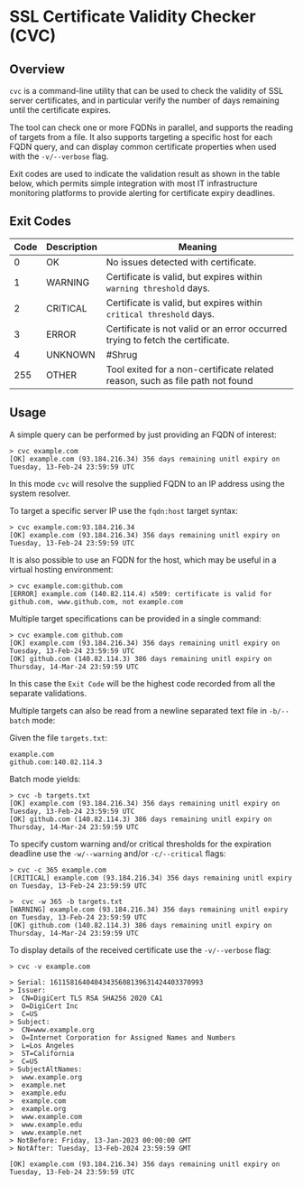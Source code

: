 # SSL Certificate Validity Checker (CVC)
## Overview
`cvc` is a command-line utility that can be used to check the validity of SSL server certificates, and in particular verify the number of days remaining until the certificate expires. 

The tool can check one or more FQDNs in parallel, and supports the reading of targets from a file. It also supports targeting a specific host for each FQDN query, and can display common certificate properties when used with the `-v/--verbose` flag.

Exit codes are used to indicate the validation result as shown in the table below, which permits simple integration with most IT infrastructure monitoring platforms to provide alerting for certificate expiry deadlines.

## Exit Codes
| Code | Description | Meaning |
| - | - | - |
| 0 | OK | No issues detected with certificate. |
| 1 | WARNING | Certificate is valid, but expires within `warning threshold` days. |
| 2 | CRITICAL | Certificate is valid, but expires within `critical threshold` days. |
| 3 | ERROR | Certificate is not valid or an error occurred trying to fetch the certificate.
| 4 | UNKNOWN | #Shrug |
| 255 | OTHER | Tool exited for a non-certificate related reason, such as file path not found |

## Usage
A simple query can be performed by just providing an FQDN of interest:
```
> cvc example.com
[OK] example.com (93.184.216.34) 356 days remaining unitl expiry on Tuesday, 13-Feb-24 23:59:59 UTC
```
In this mode `cvc` will resolve the supplied FQDN to an IP address using the system resolver.

To target a specific server IP use the `fqdn:host` target syntax:
```
> cvc example.com:93.184.216.34
[OK] example.com (93.184.216.34) 356 days remaining unitl expiry on Tuesday, 13-Feb-24 23:59:59 UTC
```
It is also possible to use an FQDN for the host, which may be useful in a virtual hosting environment:
```
> cvc example.com:github.com
[ERROR] example.com (140.82.114.4) x509: certificate is valid for github.com, www.github.com, not example.com
```

Multiple target specifications can be provided in a single command:
```
> cvc example.com github.com
[OK] example.com (93.184.216.34) 356 days remaining unitl expiry on Tuesday, 13-Feb-24 23:59:59 UTC
[OK] github.com (140.82.114.3) 386 days remaining unitl expiry on Thursday, 14-Mar-24 23:59:59 UTC
```
In this case the `Exit Code` will be the highest code recorded from all the separate validations.

Multiple targets can also be read from a newline separated text file in `-b/--batch` mode:

Given the file `targets.txt`:
```
example.com
github.com:140.82.114.3
```
Batch mode yields:
```
> cvc -b targets.txt
[OK] example.com (93.184.216.34) 356 days remaining unitl expiry on Tuesday, 13-Feb-24 23:59:59 UTC
[OK] github.com (140.82.114.3) 386 days remaining unitl expiry on Thursday, 14-Mar-24 23:59:59 UTC
```

To specify custom warning and/or critical thresholds for  the expiration deadline use the `-w/--warning`  and/or `-c/--critical` flags:
```
> cvc -c 365 example.com
[CRITICAL] example.com (93.184.216.34) 356 days remaining unitl expiry on Tuesday, 13-Feb-24 23:59:59 UTC

>  cvc -w 365 -b targets.txt
[WARNING] example.com (93.184.216.34) 356 days remaining unitl expiry on Tuesday, 13-Feb-24 23:59:59 UTC
[OK] github.com (140.82.114.3) 386 days remaining unitl expiry on Thursday, 14-Mar-24 23:59:59 UTC

```

To display details of the received certificate use the `-v/--verbose` flag:
```
> cvc -v example.com

> Serial: 16115816404043435608139631424403370993
> Issuer:
>  CN=DigiCert TLS RSA SHA256 2020 CA1
>  O=DigiCert Inc
>  C=US
> Subject:
>  CN=www.example.org
>  O=Internet Corporation for Assigned Names and Numbers
>  L=Los Angeles
>  ST=California
>  C=US
> SubjectAltNames:
>  www.example.org
>  example.net
>  example.edu
>  example.com
>  example.org
>  www.example.com
>  www.example.edu
>  www.example.net
> NotBefore: Friday, 13-Jan-2023 00:00:00 GMT
> NotAfter: Tuesday, 13-Feb-2024 23:59:59 GMT

[OK] example.com (93.184.216.34) 356 days remaining unitl expiry on Tuesday, 13-Feb-24 23:59:59 UTC
```
